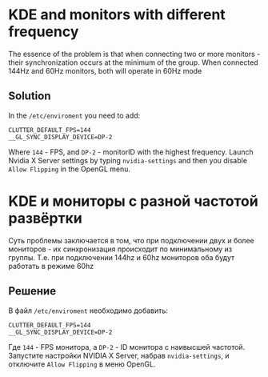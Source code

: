 # KDE and monitors with different frequency
 The essence of the problem is that when connecting two or more monitors - their synchronization occurs at the minimum of the group.
 When connected 144Hz and 60Hz monitors, both will operate in 60Hz mode 

## Solution
  In the `/etc/enviroment` you need to add:
 ```
CLUTTER_DEFAULT_FPS=144
__GL_SYNC_DISPLAY_DEVICE=DP-2
 ```
 Where `144` - FPS, and `DP-2` - monitorID with the highest frequency. 
 Launch Nvidia X Server settings by typing `nvidia-settings` and then you disable `Allow Flipping` in the OpenGL menu.

# KDE и мониторы с разной частотой развёртки
 Суть проблемы заключается в том, что при подключении двух и более мониторов - их синхронизация происходит по минимальному из группы.
 Т.е. при подключении 144hz и 60hz мониторов оба будут работать в режиме 60hz
 
## Решение
 В файл `/etc/enviroment` необходимо добавить:
 ```
CLUTTER_DEFAULT_FPS=144
__GL_SYNC_DISPLAY_DEVICE=DP-2
 ```
 Где `144` - FPS монитора, а `DP-2` - ID монитора с наивысшей частотой.
 Запустите настройки NVIDIA X Server, набрав `nvidia-settings`, и отключите `Allow Flipping` в меню OpenGL. 